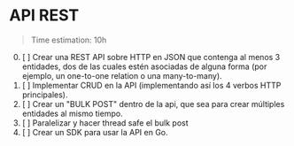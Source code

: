 # API REST

> Time estimation: 10h

0. [ ] Crear una REST API sobre HTTP en JSON que contenga al menos 3 entidades, dos de las cuales estén asociadas de alguna forma (por ejemplo, un one-to-one relation o una many-to-many).
1. [ ] Implementar CRUD en la API (implementando así los 4 verbos HTTP principales).
2. [ ] Crear un "BULK POST" dentro de la api, que sea para crear múltiples entidades al mismo tiempo.
3. [ ] Paralelizar y hacer thread safe el bulk post
4. [ ] Crear un SDK para usar la API en Go.
